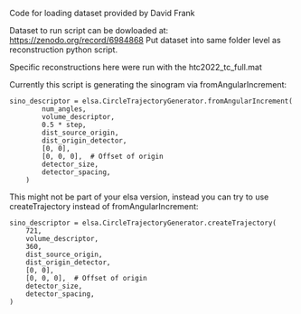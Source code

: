 Code for loading dataset provided by David Frank

Dataset to run script can be dowloaded at: https://zenodo.org/record/6984868
Put dataset into same folder level as reconstruction python script.

Specific reconstructions here were run with the htc2022_tc_full.mat

Currently this script is generating the sinogram via fromAngularIncrement:

```
sino_descriptor = elsa.CircleTrajectoryGenerator.fromAngularIncrement(
        num_angles,
        volume_descriptor,
        0.5 * step,
        dist_source_origin,
        dist_origin_detector,
        [0, 0],
        [0, 0, 0],  # Offset of origin
        detector_size,
        detector_spacing,
    )
```

This might not be part of your elsa version, instead you can try to use createTrajectory instead of fromAngularIncrement:

```
sino_descriptor = elsa.CircleTrajectoryGenerator.createTrajectory(
    721,
    volume_descriptor,
    360,
    dist_source_origin,
    dist_origin_detector,
    [0, 0],
    [0, 0, 0],  # Offset of origin
    detector_size,
    detector_spacing,
)
```

